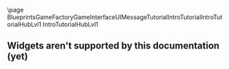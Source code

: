 \page BlueprintsGameFactoryGameInterfaceUIMessageTutorialIntroTutorialIntroTutorialHubLvl1 IntroTutorialHubLvl1
## Widgets aren't supported by this documentation (yet)
